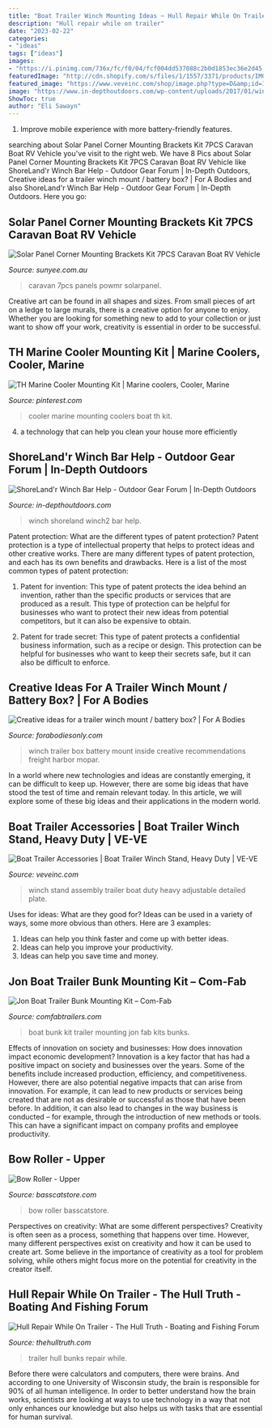 ```yaml
---
title: "Boat Trailer Winch Mounting Ideas ~ Hull Repair While On Trailer"
description: "Hull repair while on trailer"
date: "2023-02-22"
categories:
- "ideas"
tags: ["ideas"]
images:
- "https://i.pinimg.com/736x/fc/f0/04/fcf004dd537088c2b0d1853ec36e2d45.jpg"
featuredImage: "http://cdn.shopify.com/s/files/1/1557/3371/products/IMG_0355_1024x1024.jpg?v=1527268468"
featured_image: "https://www.veveinc.com/shop/image.php?type=D&amp;id=1263"
image: "https://www.in-depthoutdoors.com/wp-content/uploads/2017/01/winch2.jpg"
ShowToc: true
author: "Eli Sawayn"
---
```



1. Improve mobile experience with more battery-friendly features.

	

		
searching about Solar Panel Corner Mounting Brackets Kit 7PCS Caravan Boat RV Vehicle you've visit to the right web. We have 8 Pics about Solar Panel Corner Mounting Brackets Kit 7PCS Caravan Boat RV Vehicle like ShoreLand&#039;r Winch Bar Help - Outdoor Gear Forum | In-Depth Outdoors, Creative ideas for a trailer winch mount / battery box? | For A Bodies and also ShoreLand&#039;r Winch Bar Help - Outdoor Gear Forum | In-Depth Outdoors. Here you go:
		
    
## Solar Panel Corner Mounting Brackets Kit 7PCS Caravan Boat RV Vehicle

<img loading=lazy src="http://cdn.shopify.com/s/files/1/0061/7775/1143/products/mb7pcs-solar_e8_af_a6_e6_83_852_1200x1200.jpg?v=1601993763" onerror="this.onerror=null;this.src='https://tse3.mm.bing.net/th?id=OIP.UgbJVxTyXGxx7TifoTrLfgHaHa&amp;pid=15.1';" alt="Solar Panel Corner Mounting Brackets Kit 7PCS Caravan Boat RV Vehicle">

_Source: sunyee.com.au_

>caravan 7pcs panels powmr solarpanel. 

	

Creative art can be found in all shapes and sizes. From small pieces of art on a ledge to large murals, there is a creative option for anyone to enjoy. Whether you are looking for something new to add to your collection or just want to show off your work, creativity is essential in order to be successful.

    
## TH Marine Cooler Mounting Kit | Marine Coolers, Cooler, Marine

<img loading=lazy src="https://i.pinimg.com/736x/fc/f0/04/fcf004dd537088c2b0d1853ec36e2d45.jpg" onerror="this.onerror=null;this.src='https://tse4.mm.bing.net/th?id=OIP.xDDQgwkdgi8p_3C5fPgiPQHaHa&amp;pid=15.1';" alt="TH Marine Cooler Mounting Kit | Marine coolers, Cooler, Marine">

_Source: pinterest.com_

>cooler marine mounting coolers boat th kit. 

	

4. a technology that can help you clean your house more efficiently

    
## ShoreLand&#039;r Winch Bar Help - Outdoor Gear Forum | In-Depth Outdoors

<img loading=lazy src="https://www.in-depthoutdoors.com/wp-content/uploads/2017/01/winch2.jpg" onerror="this.onerror=null;this.src='https://tse4.mm.bing.net/th?id=OIP.fPEdI9FYBNT4ZzJPf2cKwQHaJ4&amp;pid=15.1';" alt="ShoreLand&#039;r Winch Bar Help - Outdoor Gear Forum | In-Depth Outdoors">

_Source: in-depthoutdoors.com_

>winch shoreland winch2 bar help. 

	

Patent protection: What are the different types of patent protection?
Patent protection is a type of intellectual property that helps to protect ideas and other creative works. There are many different types of patent protection, and each has its own benefits and drawbacks. Here is a list of the most common types of patent protection:
1) Patent for invention: This type of patent protects the idea behind an invention, rather than the specific products or services that are produced as a result. This type of protection can be helpful for businesses who want to protect their new ideas from potential competitors, but it can also be expensive to obtain.

2) Patent for trade secret: This type of patent protects a confidential business information, such as a recipe or design. This protection can be helpful for businesses who want to keep their secrets safe, but it can also be difficult to enforce.

    
## Creative Ideas For A Trailer Winch Mount / Battery Box? | For A Bodies

<img loading=lazy src="https://www.forabodiesonly.com/mopar/attachments/214f89aa-2061-49e8-8377-604d61e2b930-jpeg.1715169936/" onerror="this.onerror=null;this.src='https://tse3.mm.bing.net/th?id=OIP.W3TNSCLB3ah266j4pTkmNAHaFj&amp;pid=15.1';" alt="Creative ideas for a trailer winch mount / battery box? | For A Bodies">

_Source: forabodiesonly.com_

>winch trailer box battery mount inside creative recommendations freight harbor mopar. 

	

In a world where new technologies and ideas are constantly emerging, it can be difficult to keep up. However, there are some big ideas that have stood the test of time and remain relevant today. In this article, we will explore some of these big ideas and their applications in the modern world.

    
## Boat Trailer Accessories | Boat Trailer Winch Stand, Heavy Duty | VE-VE

<img loading=lazy src="https://www.veveinc.com/shop/image.php?type=D&amp;id=1263" onerror="this.onerror=null;this.src='https://tse1.mm.bing.net/th?id=OIP.8zBbMp--E8qJW0paZOWPYAHaFj&amp;pid=15.1';" alt="Boat Trailer Accessories | Boat Trailer Winch Stand, Heavy Duty | VE-VE">

_Source: veveinc.com_

>winch stand assembly trailer boat duty heavy adjustable detailed plate. 

	

Uses for ideas: What are they good for?
Ideas can be used in a variety of ways, some more obvious than others. Here are 3 examples:
1. Ideas can help you think faster and come up with better ideas.
2. Ideas can help you improve your productivity.    
3. Ideas can help you save time and money.

    
## Jon Boat Trailer Bunk Mounting Kit – Com-Fab

<img loading=lazy src="http://cdn.shopify.com/s/files/1/1557/3371/products/IMG_0355_1024x1024.jpg?v=1527268468" onerror="this.onerror=null;this.src='https://tse2.mm.bing.net/th?id=OIP.gvy6fXjodpVd6dZAakELzAHaHa&amp;pid=15.1';" alt="Jon Boat Trailer Bunk Mounting Kit – Com-Fab">

_Source: comfabtrailers.com_

>boat bunk kit trailer mounting jon fab kits bunks. 

	

Effects of innovation on society and businesses: How does innovation impact economic development?
Innovation is a key factor that has had a positive impact on society and businesses over the years. Some of the benefits include increased production, efficiency, and competitiveness. However, there are also potential negative impacts that can arise from innovation. For example, it can lead to new products or services being created that are not as desirable or successful as those that have been before. In addition, it can also lead to changes in the way business is conducted – for example, through the introduction of new methods or tools. This can have a significant impact on company profits and employee productivity.

    
## Bow Roller - Upper

<img loading=lazy src="https://basscatstore.com/images/products/detail/BowRoller01.JPG" onerror="this.onerror=null;this.src='https://tse1.mm.bing.net/th?id=OIP.MCtUV7k-JUx88OVEAO94SwHaFj&amp;pid=15.1';" alt="Bow Roller - Upper">

_Source: basscatstore.com_

>bow roller basscatstore. 

	

Perspectives on creativity: What are some different perspectives?
Creativity is often seen as a process, something that happens over time. However, many different perspectives exist on creativity and how it can be used to create art. Some believe in the importance of creativity as a tool for problem solving, while others might focus more on the potential for creativity in the creator itself.

    
## Hull Repair While On Trailer - The Hull Truth - Boating And Fishing Forum

<img loading=lazy src="https://www.thehulltruth.com/attachment.php?attachmentid=117223&amp;stc=1&amp;d=1275612523" onerror="this.onerror=null;this.src='https://tse3.mm.bing.net/th?id=OIP.nL_rbbOku4NuFhS0HuL87gHaFo&amp;pid=15.1';" alt="Hull Repair While On Trailer - The Hull Truth - Boating and Fishing Forum">

_Source: thehulltruth.com_

>trailer hull bunks repair while. 

	

Before there were calculators and computers, there were brains. And according to one University of Wisconsin study, the brain is responsible for 90% of all human intelligence. In order to better understand how the brain works, scientists are looking at ways to use technology in a way that not only enhances our knowledge but also helps us with tasks that are essential for human survival.

